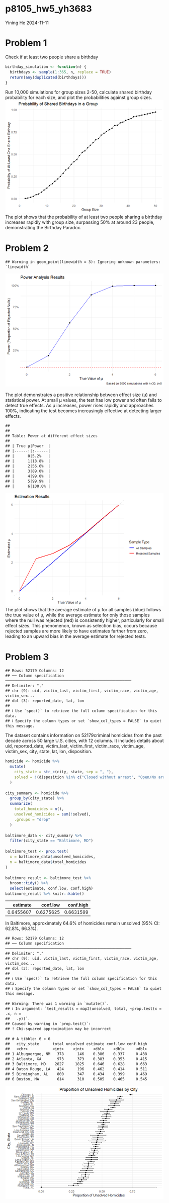 p8105_hw5_yh3683
================
Yining He
2024-11-11

# Problem 1

Check if at least two people share a birthday

``` r
birthday_simulation <- function(n) {
  birthdays <- sample(1:365, n, replace = TRUE) 
  return(any(duplicated(birthdays))) 
}
```

Run 10,000 simulations for group sizes 2-50, calculate shared birthday
probability for each size, and plot the probabilities against group
sizes.
![](p8105_hw5_yh3683_files/figure-gfm/unnamed-chunk-2-1.png)<!-- --> The
plot shows that the probability of at least two people sharing a
birthday increases rapidly with group size, surpassing 50% at around 23
people, demonstrating the Birthday Paradox.

# Problem 2

    ## Warning in geom_point(linewidth = 3): Ignoring unknown parameters: `linewidth`

![](p8105_hw5_yh3683_files/figure-gfm/unnamed-chunk-4-1.png)<!-- -->

The plot demonstrates a positive relationship between effect size (μ)
and statistical power. At small μ values, the test has low power and
often fails to detect true effects. As μ increases, power rises rapidly
and approaches 100%, indicating the test becomes increasingly effective
at detecting larger effects.

    ## 
    ## 
    ## Table: Power at different effect sizes
    ## 
    ## | True μ|Power  |
    ## |------:|:------|
    ## |      0|5.2%   |
    ## |      1|18.8%  |
    ## |      2|56.6%  |
    ## |      3|89.0%  |
    ## |      4|99.0%  |
    ## |      5|99.9%  |
    ## |      6|100.0% |

![](p8105_hw5_yh3683_files/figure-gfm/unnamed-chunk-5-1.png)<!-- --> The
plot shows that the average estimate of μ for all samples (blue) follows
the true value of μ, while the average estimate for only those samples
where the null was rejected (red) is consistently higher, particularly
for small effect sizes. This phenomenon, known as selection bias, occurs
because rejected samples are more likely to have estimates farther from
zero, leading to an upward bias in the average estimate for rejected
tests.

# Problem 3

    ## Rows: 52179 Columns: 12
    ## ── Column specification ────────────────────────────────────────────────────────
    ## Delimiter: ","
    ## chr (9): uid, victim_last, victim_first, victim_race, victim_age, victim_sex...
    ## dbl (3): reported_date, lat, lon
    ## 
    ## ℹ Use `spec()` to retrieve the full column specification for this data.
    ## ℹ Specify the column types or set `show_col_types = FALSE` to quiet this message.

The dataset contains information on 52179criminal homicides from the
past decade across 50 large U.S. cities, with 12 columns. It includes
details about uid, reported_date, victim_last, victim_first,
victim_race, victim_age, victim_sex, city, state, lat, lon, disposition.

``` r
homicide <- homicide %>%
  mutate(
    city_state = str_c(city, state, sep = ", "),
    solved = !(disposition %in% c("Closed without arrest", "Open/No arrest"))
  )

city_summary <- homicide %>%
  group_by(city_state) %>%
  summarize(
    total_homicides = n(),
    unsolved_homicides = sum(!solved),
    .groups = "drop"
  )

baltimore_data <- city_summary %>%
  filter(city_state == "Baltimore, MD")

baltimore_test <- prop.test(
  x = baltimore_data$unsolved_homicides,
  n = baltimore_data$total_homicides
)

baltimore_result <- baltimore_test %>%
  broom::tidy() %>%
  select(estimate, conf.low, conf.high)
baltimore_result %>% knitr::kable()
```

|  estimate |  conf.low | conf.high |
|----------:|----------:|----------:|
| 0.6455607 | 0.6275625 | 0.6631599 |

In Baltimore, approximately 64.6% of homicides remain unsolved (95% CI:
62.8%, 66.3%).

    ## Rows: 52179 Columns: 12
    ## ── Column specification ────────────────────────────────────────────────────────
    ## Delimiter: ","
    ## chr (9): uid, victim_last, victim_first, victim_race, victim_age, victim_sex...
    ## dbl (3): reported_date, lat, lon
    ## 
    ## ℹ Use `spec()` to retrieve the full column specification for this data.
    ## ℹ Specify the column types or set `show_col_types = FALSE` to quiet this message.

    ## Warning: There was 1 warning in `mutate()`.
    ## ℹ In argument: `test_results = map2(unsolved, total, ~prop.test(x = .x, n =
    ##   .y))`.
    ## Caused by warning in `prop.test()`:
    ## ! Chi-squared approximation may be incorrect

    ## # A tibble: 6 × 6
    ##   city_state      total unsolved estimate conf.low conf.high
    ##   <chr>           <int>    <int>    <dbl>    <dbl>     <dbl>
    ## 1 Albuquerque, NM   378      146    0.386    0.337     0.438
    ## 2 Atlanta, GA       973      373    0.383    0.353     0.415
    ## 3 Baltimore, MD    2827     1825    0.646    0.628     0.663
    ## 4 Baton Rouge, LA   424      196    0.462    0.414     0.511
    ## 5 Birmingham, AL    800      347    0.434    0.399     0.469
    ## 6 Boston, MA        614      310    0.505    0.465     0.545

![](p8105_hw5_yh3683_files/figure-gfm/unnamed-chunk-9-1.png)<!-- -->

